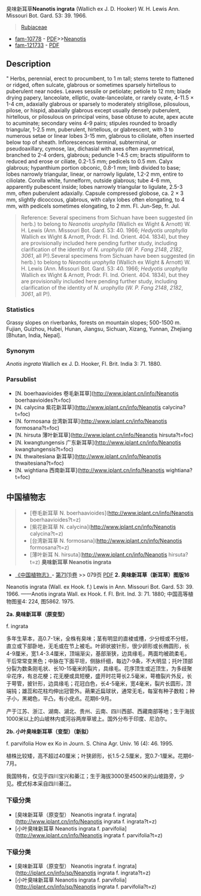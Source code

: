 臭味新耳草**Neanotis ingrata** (Wallich ex J. D. Hooker) W. H. Lewis Ann. Missouri Bot. Gard. 53: 39. 1966.

> [Rubiaceae](http://www.iplant.cn/info/Rubiaceae?t=foc)
* [fam-10778](http://www.iplant.cn/foc/fam/10778) - [PDF](http://www.iplant.cn/foc/pdf/Rubiaceae.pdf)>>[Neanotis](http://www.iplant.cn/info/Neanotis?t=foc)
* [fam-121733](http://www.iplant.cn/foc/fam/121733) - [PDF](http://www.iplant.cn/foc/pdf/Neanotis.pdf)

## Description
 "
Herbs, perennial, erect to procumbent, to 1 m tall; stems terete to flattened or ridged, often sulcate, glabrous or sometimes sparsely hirtellous to puberulent near nodes. Leaves sessile or petiolate; petiole to 12 mm; blade drying papery, lanceolate, elliptic, ovate-lanceolate, or rarely ovate, 4-11.5 × 1-4 cm, adaxially glabrous or sparsely to moderately strigillose, pilosulous, pilose, or hispid, abaxially glabrous except usually densely puberulent, hirtellous, or pilosulous on principal veins, base obtuse to acute, apex acute to acuminate; secondary veins 4-9 pairs; stipules rounded to broadly triangular, 1-2.5 mm, puberulent, hirtellous, or glabrescent, with 3 to numerous setae or linear lobes 3-15 mm, glabrous to ciliolate, often inserted below top of sheath. Inflorescences terminal, subterminal, or pseudoaxillary, cymose, lax, dichasial with axes often asymmetrical, branched to 2-4 orders, glabrous; peduncle 1-4.5 cm; bracts stipuliform to reduced and erose or ciliate, 0.2-1.5 mm; pedicels to 0.5 mm. Calyx glabrous; hypanthium portion obconic, 0.8-1 mm; limb divided to base; lobes narrowly triangular, linear, or narrowly ligulate, 1.2-2 mm, entire to ciliolate. Corolla white, funnelform, outside glabrous; tube 4-6 mm, apparently pubescent inside; lobes narrowly triangular to ligulate, 2.5-3 mm, often puberulent adaxially. Capsule compressed globose, ca. 2 × 3 mm, slightly dicoccous, glabrous, with calyx lobes often elongating, to 4 mm, with pedicels sometimes elongating, to 2 mm. Fl. Jun-Sep, fr. Jul.
> Reference: 
> Several specimens from Sichuan have been suggested (in herb.) to belong to *Neanotis urophylla* (Wallich ex Wight & Arnott) W. H. Lewis (Ann. Missouri Bot. Gard. 53: 40. 1966; *Hedyotis urophylla* Wallich ex Wight & Arnott, Prodr. Fl. Ind. Orient. 404. 1834), but they are provisionally included here pending further study, including clarification of the identity of *N. urophylla* (*W. P. Fang 2148*, *2182*, *3061*, all P!).Several specimens from Sichuan have been suggested (in herb.) to belong to *Neanotis urophylla* (Wallich ex Wight & Arnott) W. H. Lewis (Ann. Missouri Bot. Gard. 53: 40. 1966; *Hedyotis urophylla* Wallich ex Wight & Arnott, Prodr. Fl. Ind. Orient. 404. 1834), but they are provisionally included here pending further study, including clarification of the identity of *N. urophylla* (*W. P. Fang 2148*, *2182*, *3061*, all P!).

### Statistics
Grassy slopes on riverbanks, forests on mountain slopes; 500-1500 m. Fujian, Guizhou, Hubei, Hunan, Jiangsu, Sichuan, Xizang, Yunnan, Zhejiang [Bhutan, India, Nepal].

### Synonym
*Anotis ingrata* Wallich ex J. D. Hooker, Fl. Brit. India 3: 71. 1880.

### Parsublist

* [N.  boerhaavioides  卷毛新耳草](http://www.iplant.cn/info/Neanotis boerhaavioides?t=foc)
* [N.  calycina  紫花新耳草](http://www.iplant.cn/info/Neanotis calycina?t=foc)
* [N.  formosana  台湾新耳草](http://www.iplant.cn/info/Neanotis formosana?t=foc)
* [N.  hirsuta  薄叶新耳草](http://www.iplant.cn/info/Neanotis hirsuta?t=foc)
* [N.  kwangtungensis  广东新耳草](http://www.iplant.cn/info/Neanotis kwangtungensis?t=foc)
* [N.  thwaitesiana  新耳草](http://www.iplant.cn/info/Neanotis thwaitesiana?t=foc)
* [N.  wightiana  西南新耳草](http://www.iplant.cn/info/Neanotis wightiana?t=foc)
## 中国植物志

> * [卷毛新耳草  N.  boerhaavioides](http://www.iplant.cn/info/Neanotis boerhaavioides?t=z)
> * [紫花新耳草  N.  calycina](http://www.iplant.cn/info/Neanotis calycina?t=z)
> * [台湾新耳草  N.  formosana](http://www.iplant.cn/info/Neanotis formosana?t=z)
> * [薄叶新耳  N.  hirsuta](http://www.iplant.cn/info/Neanotis hirsuta?t=z)
**臭味新耳草 Neanotis ingrata**

* [《中国植物志》](http://www.iplant.cn/frps)- [第71(1)卷](http://www.iplant.cn/frps/vol/71(1)) >> 079页 [PDF](http://www.iplant.cn/frps/pdf/71(1)/079a.PDF)
**2. 臭味新耳草（新耳草）图版16**

Neanotis ingrata (Wall. ex Hook. f.) Lewis in Ann. Missouri Bot. Gard. 53: 39. 1966. ——Anotis ingrata Wall. ex Hook. f. Fl. Brit. Ind. 3: 71. 1880; 中国高等植物图鉴4: 224, 图5862. 1975.

**2a. 臭味新耳草（原变型）**

f. ingrata

多年生草本，高0.7-1米，全株有臭味；茎有明显的直棱或槽，少分枝或不分枝，直立或下部卧地，无毛或在节上被毛。叶卵状披针形，很少卵形或长椭圆形，长4-9厘米，宽1.4-3.4厘米，顶端渐尖，基部渐狭，边具缘毛，两面均被疏柔毛，干后常常变黑色；中脉在下面平坦，侧脉纤细，每边7-9条，不大明显；托叶顶部分裂为数条刚毛状、长10-15毫米的裂片，具缘毛。花序顶生或近顶生，为多歧聚伞花序，有总花梗；花无梗或具短梗，盛开时花萼长2.5毫米，萼檐裂片外反，长于萼管，披针形，边具缘毛；花冠白色，长4-5毫米，宽4毫米，裂片长圆形，顶端钝；雄蕊和花柱均伸出冠管外。蒴果近扁球状，通常无毛，每室有种子数粒；种子小，黑褐色，平凸，有小疣点。花期6-9月。

产于江苏、浙江、湖南、湖北、贵州、云南、四川西部、西藏南部等地；生于海拔1000米以上的山坡林内或河谷两岸草坡上。国外分布于印度、尼泊尔。

**2b. 小叶臭味新耳草（变型）（新拟）**

f. parvifolia How ex Ko in Journ. S. China Agr. Univ. 16 (4): 46. 1995.

植株比较矮，高不超过40厘米；叶狭卵形，长1.5-2.5厘米，宽0.7-1厘米。花期6-7月。

我国特有，仅见于四川宝兴和綦江；生于海拔3000至4500米的山坡路旁，少见。模式标本采自四川綦江。

### 下级分类
* [臭味新耳草（原变型）  Neanotis ingrata f. ingrata](http://www.iplant.cn/info/Neanotis ingrata f. ingrata?t=z)
* [小叶臭味新耳草  Neanotis ingrata f. parvifolia](http://www.iplant.cn/info/Neanotis ingrata f. parvifolia?t=z)

### 下级分类
* [臭味新耳草（原变型）  Neanotis ingrata f. ingrata](http://iplant.cn/info/sp/Neanotis ingrata f. ingrata?t=z)
* [小叶臭味新耳草  Neanotis ingrata f. parvifolia](http://iplant.cn/info/sp/Neanotis ingrata f. parvifolia?t=z)
